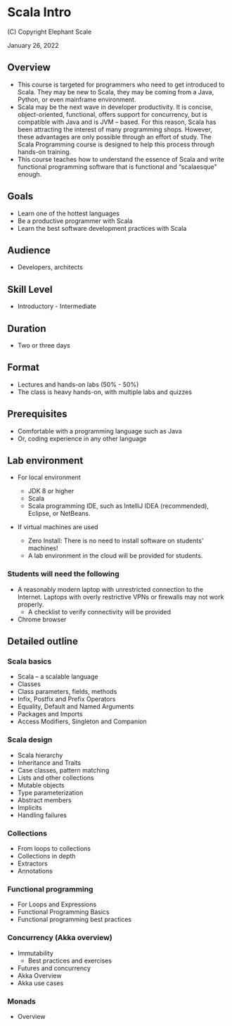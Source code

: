 # Scala Intro

(C) Copyright Elephant Scale

January 26, 2022

## Overview

* This course is targeted for programmers who need to get introduced to Scala. They may be new to Scala, they may be coming from a Java, Python, or even mainframe environment.
* Scala may be the next wave in developer productivity. It is concise, object-oriented, functional, offers support for concurrency, but is compatible with Java and is JVM – based. For this reason, Scala has been attracting the interest of many programming shops. However, these advantages are only possible through an effort of study. The Scala Programming course is designed to help this process through hands-on training.
* This course teaches how to understand the essence of Scala and write functional programming software that is functional and “scalaesque” enough.

## Goals
* Learn one of the hottest languages
* Be a productive programmer with Scala
* Learn the best software development practices with Scala

## Audience

* Developers, architects

## Skill Level

* Introductory - Intermediate

## Duration
* Two or three days

## Format
* Lectures and hands-on labs (50% - 50%)
* The class is heavy hands-on, with multiple labs and quizzes

## Prerequisites

* Comfortable with a programming language such as Java
* Or, coding experience in any other language
  

## Lab environment

* For local environment
  * JDK 8 or higher
  * Scala
  * Scala programming IDE, such as IntelliJ IDEA (recommended), Eclipse, or NetBeans.

* If virtual machines are used
  * Zero Install: There is no need to install software on students' machines!
  * A lab environment in the cloud will be provided for students.

### Students will need the following
* A reasonably modern laptop with unrestricted connection to the Internet. Laptops with overly restrictive VPNs or firewalls may not work properly.
    * A checklist to verify connectivity will be provided
* Chrome browser

## Detailed outline

### Scala basics

* Scala – a scalable language
* Classes
* Class parameters, fields, methods
* Infix, Postfix and Prefix Operators
* Equality, Default and Named Arguments
* Packages and Imports
* Access Modifiers, Singleton and Companion

### Scala design

* Scala hierarchy
* Inheritance and Traits
* Case classes, pattern matching
* Lists and other collections
* Mutable objects
* Type parameterization
* Abstract members
* Implicits
* Handling failures

### Collections

* From loops to collections
* Collections in depth
* Extractors
* Annotations

### Functional programming

* For Loops and Expressions 
* Functional Programming Basics
* Functional programming best practices
  
### Concurrency (Akka overview)

* Immutability
  * Best practices and exercises
* Futures and concurrency
* Akka Overview
* Akka use cases

### Monads 
* Overview